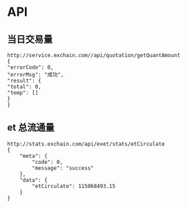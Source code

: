 # API

## 当日交易量

    http://service.exchain.com//api/quotation/getQuantAmount
    {
    "errorCode": 0,
    "errorMsg": "成功",
    "result": {
    "total": 0,
    "temp": []
    }
    }

## et 总流通量

    http://stats.exchain.com/api/exet/stats/etCirculate
    {
        "meta": {
            "code": 0,
            "message": "success"
        },
        "data": {
            "etCirculate": 115068493.15
        }
    }

